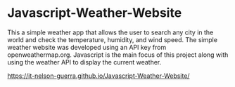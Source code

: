 # Javascript-Weather-Website
This a simple weather app that allows the user to search any city in the world and check the temperature, humidity, and wind speed. The simple weather website was developed using an API key from openweathermap.org. Javascript is the main focus of this project along with using the weather API to display the current weather.





https://it-nelson-guerra.github.io/Javascript-Weather-Website/
